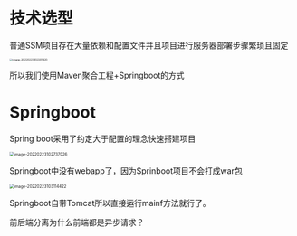 # 技术选型

普通SSM项目存在大量依赖和配置文件并且项目进行服务器部署步骤繁琐且固定

<img src="/Users/lyle/Library/Application Support/typora-user-images/image-20220223102201920.png" alt="image-20220223102201920" style="zoom: 33%;" />

所以我们使用Maven聚合工程+Springboot的方式



# Springboot

Spring boot采用了约定大于配置的理念快速搭建项目

<img src="/Users/lyle/Library/Application Support/typora-user-images/image-20220223102737026.png" alt="image-20220223102737026" style="zoom:50%;" />

Springboot中没有webapp了，因为Sprinboot项目不会打成war包

<img src="/Users/lyle/Library/Application Support/typora-user-images/image-20220223103114422.png" alt="image-20220223103114422" style="zoom:50%;" />

Springboot自带Tomcat所以直接运行mainf方法就行了。

前后端分离为什么前端都是异步请求？

























